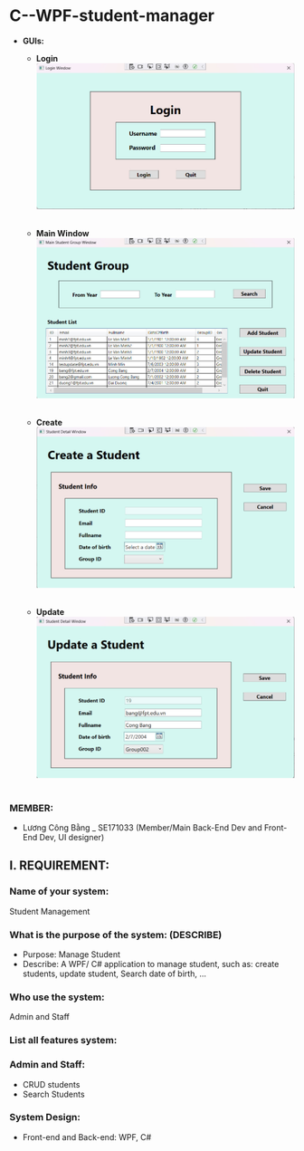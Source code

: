 # C--WPF-student-manager

- **GUIs:**

  - **Login** <br>
    <img src="images/login.jpg" alt="Login page"> <br><br>
    
  - **Main Window** <br>
    <img src="images/mainUI.jpg" alt="main UI"> <br><br>
    
  - **Create** <br>
    <img src="images/create.jpg" alt="Create page"> <br><br>

  - **Update** <br>
    <img src="images/update.jpg" alt="Update page"> <br><br>
  

### MEMBER:

- Lương Công Bằng \_ SE171033 (Member/Main Back-End Dev and Front-End Dev, UI designer)

## I. REQUIREMENT:

### Name of your system:

Student Management

### What is the purpose of the system: (DESCRIBE)

- Purpose: Manage Student
- Describe: A WPF/ C# application to manage student, such as: create students, update student, Search date of birth, ...

### Who use the system:

Admin and Staff

### List all features system:

### Admin and Staff:

- CRUD students
- Search Students

### System Design:
- Front-end and Back-end: WPF, C#
